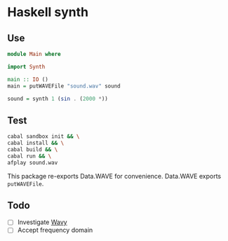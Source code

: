 # Haskell synth

## Use

```haskell
module Main where

import Synth

main :: IO ()
main = putWAVEFile "sound.wav" sound

sound = synth 1 (sin . (2000 *))
```

## Test

```bash
cabal sandbox init && \
cabal install && \
cabal build && \
cabal run && \
afplay sound.wav
```

This package re-exports Data.WAVE for convenience. Data.WAVE exports `putWAVEFile`.

## Todo

- [ ] Investigate [Wavy](https://hackage.haskell.org/package/wavy-0.1.0.0/docs/Sound-Wav.html)
- [ ] Accept frequency domain
